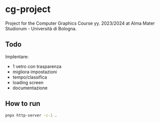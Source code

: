 # cg-project

Project for the Computer Graphics Course yy. 2023/2024 at Alma Mater Studiorum - Università di Bologna.

## Todo

Implentare:

- 1 vetro con trasparenza
- migliora impostazioni
- tempo/classifica
- loading screen
- documentazione

## How to run

```bash
pnpx http-server -c-1 .
```

